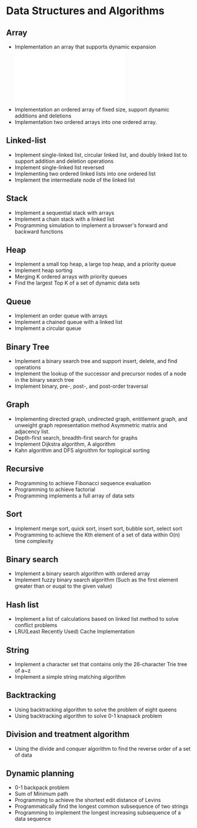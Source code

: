 Data Structures and Algorithms
==============================

Array
-----
* Implementation an array that supports dynamic expansion 
![Python3 Implement](/root/os/DSAA/DataStructuresAndAlgorithms/python/array_dynamic_append_implement.py)
* Implementation an ordered array of fixed size, support dynamic additions and deletions 
* Implementation two ordered arrays into one ordered array. 

Linked-list
-----------
* Implement single-linked list, circular linked list, and doubly linked list to support addition and deletion operations 
* Implement single-linked list reversed
* Implementing two ordered linked lists into one ordered list 
* Implement the intermediate node of the linked list 

Stack
-----
* Implement a sequential stack with arrays 
* Implement a chain stack with a linked list 
* Programming simulation to implement a browser's forward and backward functions

Heap
----
* Implement a small top heap, a large top heap, and a priority queue 
* Implement heap sorting 
* Merging K ordered arrays with priority queues 
* Find the largest Top K of a set of dynamic data sets

Queue
-----
* Implement an order queue with arrays 
* Implement a chained queue with a linked list 
* Implement a circular queue 

Binary Tree
-----------
* Implement a binary search tree and support insert, delete, and find operations 
* Implement the lookup of the successor and precursor nodes of a node in the binary search tree 
* Implement binary, pre-, post-, and post-order traversal 

Graph
-----
* Implementing directed graph, undirected graph, entitlement graph, and unweight graph representation method Asymmetric matrix and adjacency list. 
* Depth-first search, breadth-first search for graphs 
* Implement Dijkstra algorithm, A algorithm 
* Kahn algorithm and DFS algroithm for toplogical sorting 

Recursive
---------
* Programming to achieve Fibonacci sequence evaluation 
* Programming to achieve factorial 
* Programming implements a full array of data sets 

Sort
----
* Implement merge sort, quick sort, insert sort, bubble sort, select sort
* Programming to achieve the Kth element of a set of data within O(n) time complexity

Binary search 
-------------
* Implement a binary search algorithm with ordered array 
* Implement fuzzy binary search algorithm (Such as the first element greater than or euqal to the given value)

Hash list
---------
* Implement a list of calculations based on linked list method to solve conflict problems
* LRU(Least Recently Used) Cache Implementation

String 
------
* Implement a character set that contains only the 26-character Trie tree of a~z 
* Implement a simple string matching algorithm 

Backtracking
------------
* Using backtracking algorithm to solve the problem of eight queens 
* Using backtracking algorithm to solve 0-1 knapsack problem 

Division and treatment algorithm
--------------------------------
* Using the divide and conquer algorithm to find the reverse order of a set of data 

Dynamic planning 
----------------
* 0-1 backpack problem 
* Sum of Minimum path 
* Programming to achieve the shortest edit distance of Levins 
* Programmatically find the longest common subsequence of two strings 
* Programming to implement the longest increasing subsequence of a data sequence
